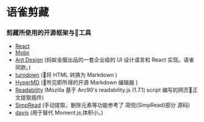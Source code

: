 # 语雀剪藏




### 剪藏所使用的开源框架与工具

+ [React](https://github.com/facebook/react/)  
+ [Mobx](https://github.com/mobxjs/mobx)
+ [Ant Design](https://github.com/ant-design/ant-design/) (蚂蚁金服出品的一套企业级的 UI 设计语言和 React 实现。语雀同款。)
+ [turndown](https://github.com/domchristie/turndown)  (将 HTML 转换为 Markdown )
+ [HyperMD](https://github.com/laobubu/HyperMD)  (所见即所得的开源 Markdown 编辑器 )
+ [Readability](https://github.com/mozilla/readability) (Mozilla 基于 Arc90's readability.js (1.7.1) script 编写的网页正文提取插件)
+ [SimpRead](https://github.com/Kenshin/simpread) (手动提取，删除元素等功能参考了 简悦(SimpRead)部分 源码)
+ [dayjs](https://github.com/iamkun/dayjs) (用于替代 Moment.js,体积小。)



